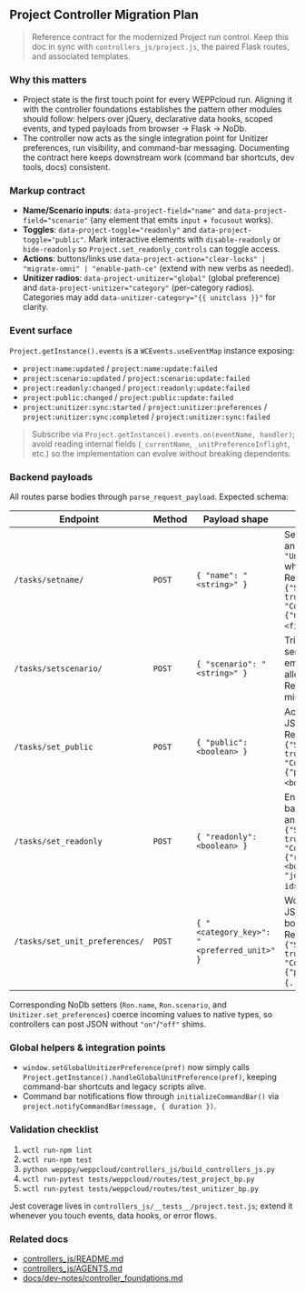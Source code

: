 ## Project Controller Migration Plan
> Reference contract for the modernized Project run control. Keep this doc in sync with `controllers_js/project.js`, the paired Flask routes, and associated templates.

### Why this matters
- Project state is the first touch point for every WEPPcloud run. Aligning it with the controller foundations establishes the pattern other modules should follow: helpers over jQuery, declarative data hooks, scoped events, and typed payloads from browser → Flask → NoDb.
- The controller now acts as the single integration point for Unitizer preferences, run visibility, and command-bar messaging. Documenting the contract here keeps downstream work (command bar shortcuts, dev tools, docs) consistent.

### Markup contract
- **Name/Scenario inputs**: `data-project-field="name"` and `data-project-field="scenario"` (any element that emits `input` + `focusout` works).
- **Toggles**: `data-project-toggle="readonly"` and `data-project-toggle="public"`. Mark interactive elements with `disable-readonly` or `hide-readonly` so `Project.set_readonly_controls` can toggle access.
- **Actions**: buttons/links use `data-project-action="clear-locks" | "migrate-omni" | "enable-path-ce"` (extend with new verbs as needed).
- **Unitizer radios**: `data-project-unitizer="global"` (global preference) and `data-project-unitizer="category"` (per-category radios). Categories may add `data-unitizer-category="{{ unitclass }}"` for clarity.

### Event surface
`Project.getInstance().events` is a `WCEvents.useEventMap` instance exposing:
- `project:name:updated` / `project:name:update:failed`
- `project:scenario:updated` / `project:scenario:update:failed`
- `project:readonly:changed` / `project:readonly:update:failed`
- `project:public:changed` / `project:public:update:failed`
- `project:unitizer:sync:started` / `project:unitizer:preferences` / `project:unitizer:sync:completed` / `project:unitizer:sync:failed`

> Subscribe via `Project.getInstance().events.on(eventName, handler)`; avoid reading internal fields (`_currentName`, `_unitPreferenceInflight`, etc.) so the implementation can evolve without breaking dependents.

### Backend payloads
All routes parse bodies through `parse_request_payload`. Expected schema:

| Endpoint | Method | Payload shape | Notes |
| --- | --- | --- | --- |
| `/tasks/setname/` | `POST` | `{ "name": "<string>" }` | Server trims and defaults to `"Untitled"` when blank. Response: `{"Success": true, "Content": {"name": "<final>"}}`. |
| `/tasks/setscenario/` | `POST` | `{ "scenario": "<string>" }` | Trimmed server-side; empty string allowed. Response mirrors input. |
| `/tasks/set_public` | `POST` | `{ "public": <boolean> }` | Accepts form or JSON booleans. Response: `{"Success": true, "Content": {"public": <bool>}}`. |
| `/tasks/set_readonly` | `POST` | `{ "readonly": <boolean> }` | Enqueues background job and returns `{"Success": true, "Content": {"readonly": <bool>, "job_id": "<rq id>"}}`. |
| `/tasks/set_unit_preferences/` | `POST` | `{ "<category_key>": "<preferred_unit>" }` | Works with JSON or form bodies. Response: `{"Success": true, "Content": {"preferences": {...}}}`. |

Corresponding NoDb setters (`Ron.name`, `Ron.scenario`, and `Unitizer.set_preferences`) coerce incoming values to native types, so controllers can post JSON without `"on"`/`"off"` shims.

### Global helpers & integration points
- `window.setGlobalUnitizerPreference(pref)` now simply calls `Project.getInstance().handleGlobalUnitPreference(pref)`, keeping command-bar shortcuts and legacy scripts alive.
- Command bar notifications flow through `initializeCommandBar()` via `project.notifyCommandBar(message, { duration })`.

### Validation checklist
1. `wctl run-npm lint`
2. `wctl run-npm test`
3. `python wepppy/weppcloud/controllers_js/build_controllers_js.py`
4. `wctl run-pytest tests/weppcloud/routes/test_project_bp.py`
5. `wctl run-pytest tests/weppcloud/routes/test_unitizer_bp.py`

Jest coverage lives in `controllers_js/__tests__/project.test.js`; extend it whenever you touch events, data hooks, or error flows.

### Related docs
- [controllers_js/README.md](../../wepppy/weppcloud/controllers_js/README.md)
- [controllers_js/AGENTS.md](../../wepppy/weppcloud/controllers_js/AGENTS.md)
- [docs/dev-notes/controller_foundations.md](controller_foundations.md)
